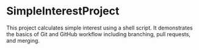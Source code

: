 # SimpleInterestProject
This project calculates simple interest using a shell script. It demonstrates the basics of Git and GitHub workflow including branching, pull requests, and merging.
